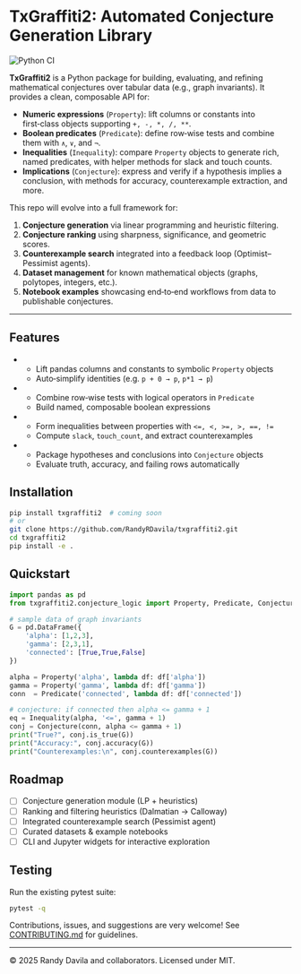 # TxGraffiti2: Automated Conjecture Generation Library

![Python CI](https://github.com/RandyRDavila/txgraffiti2/actions/workflows/python-ci.yml/badge.svg)

**TxGraffiti2** is a Python package for building, evaluating, and refining mathematical conjectures over tabular data (e.g., graph invariants). It provides a clean, composable API for:

* **Numeric expressions** (`Property`): lift columns or constants into first‑class objects supporting `+, -, *, /, **`.
* **Boolean predicates** (`Predicate`): define row‑wise tests and combine them with `∧`, `∨`, and `¬`.
* **Inequalities** (`Inequality`): compare `Property` objects to generate rich, named predicates, with helper methods for slack and touch counts.
* **Implications** (`Conjecture`): express and verify if a hypothesis implies a conclusion, with methods for accuracy, counterexample extraction, and more.

This repo will evolve into a full framework for:

1. **Conjecture generation** via linear programming and heuristic filtering.
2. **Conjecture ranking** using sharpness, significance, and geometric scores.
3. **Counterexample search** integrated into a feedback loop (Optimist–Pessimist agents).
4. **Dataset management** for known mathematical objects (graphs, polytopes, integers, etc.).
5. **Notebook examples** showcasing end‑to‑end workflows from data to publishable conjectures.

---

## Features

* * Lift pandas columns and constants to symbolic `Property` objects
  * Auto‑simplify identities (e.g. `p + 0 → p`, `p*1 → p`)
* * Combine row‑wise tests with logical operators in `Predicate`
  * Build named, composable boolean expressions
* * Form inequalities between properties with `<=, <, >=, >, ==, !=`
  * Compute `slack`, `touch_count`, and extract counterexamples
* * Package hypotheses and conclusions into `Conjecture` objects
  * Evaluate truth, accuracy, and failing rows automatically

## Installation

```bash
pip install txgraffiti2  # coming soon
# or
git clone https://github.com/RandyRDavila/txgraffiti2.git
cd txgraffiti2
pip install -e .
```

## Quickstart

```python
import pandas as pd
from txgraffiti2.conjecture_logic import Property, Predicate, Conjecture

# sample data of graph invariants
G = pd.DataFrame({
    'alpha': [1,2,3],
    'gamma': [2,3,1],
    'connected': [True,True,False]
})

alpha = Property('alpha', lambda df: df['alpha'])
gamma = Property('gamma', lambda df: df['gamma'])
conn  = Predicate('connected', lambda df: df['connected'])

# conjecture: if connected then alpha <= gamma + 1
eq = Inequality(alpha, '<=', gamma + 1)
conj = Conjecture(conn, alpha <= gamma + 1)
print("True?", conj.is_true(G))
print("Accuracy:", conj.accuracy(G))
print("Counterexamples:\n", conj.counterexamples(G))
```

## Roadmap

* [ ] Conjecture generation module (LP + heuristics)
* [ ] Ranking and filtering heuristics (Dalmatian → Calloway)
* [ ] Integrated counterexample search (Pessimist agent)
* [ ] Curated datasets & example notebooks
* [ ] CLI and Jupyter widgets for interactive exploration

## Testing

Run the existing pytest suite:

```bash
pytest -q
```

Contributions, issues, and suggestions are very welcome! See [CONTRIBUTING.md](/CONTRIBUTING.md) for guidelines.

---

© 2025 Randy Davila and collaborators. Licensed under MIT.
